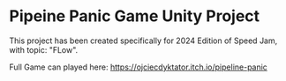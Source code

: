 # Pipeine Panic Game Unity Project
This project has been created specifically for 2024 Edition of Speed Jam, with topic: "FLow".

Full Game can played here: https://ojciecdyktator.itch.io/pipeline-panic
